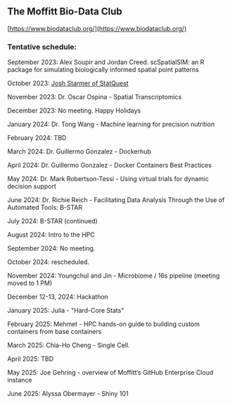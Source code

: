 ## The Moffitt Bio-Data Club
[https://www.biodataclub.org/](https://www.biodataclub.org/)

### Tentative schedule:

September 2023: Alex Soupir and Jordan Creed. scSpatialSIM: an R package for simulating biologically informed spatial point patterns

October 2023: [Josh Starmer of StatQuest](https://www.youtube.com/c/joshstarmer)

November 2023: Dr. Oscar Ospina - Spatial Transcriptomics

December 2023: No meeting. Happy Holidays

January 2024: Dr. Tong Wang - Machine learning for precision nutrition

February 2024: TBD

March 2024: Dr. Guillermo Gonzalez - Dockerhub

April 2024: Dr. Guillermo Gonzalez - Docker Containers Best Practices

May 2024: Dr. Mark Robertson-Tessi - Using virtual trials for dynamic decision support

June 2024: Dr. Richie Reich - Facilitating Data Analysis Through the Use of Automated Tools: B-STAR

July 2024: B-STAR (continued)

August 2024: Intro to the HPC 

September 2024: No meeting.

October 2024: rescheduled.

November 2024: Youngchul and Jin - Microbiome / 16s pipeline (meeting moved to 1 PM)

December 12-13, 2024: Hackathon

January 2025: Julia - "Hard-Core Stats"

February 2025: Mehmet - HPC hands-on guide to building custom containers from base containers

March 2025: Chia-Ho Cheng - Single Cell.

April 2025: TBD

May 2025: Joe Gehring - overview of Moffitt’s GitHub Enterprise Cloud instance

June 2025: Alyssa Obermayer - Shiny 101

